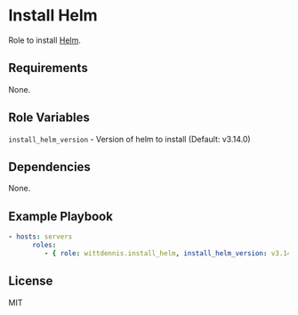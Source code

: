 Install Helm
=========

Role to install [Helm](https://helm.sh/).

Requirements
------------

None.

Role Variables
--------------

`install_helm_version` - Version of helm to install (Default: v3.14.0)

Dependencies
------------

None.

Example Playbook
----------------

```yaml
- hosts: servers
      roles:
         - { role: wittdennis.install_helm, install_helm_version: v3.14.0 }
```

License
-------

MIT
